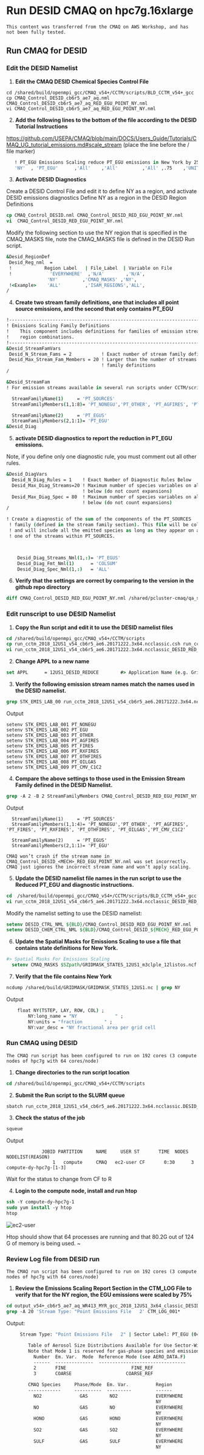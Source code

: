# Run DESID CMAQ on hpc7g.16xlarge

```{note}
This content was transferred from the CMAQ on AWS Workshop, and has not been fully tested.
```

## Run CMAQ for DESID

### Edit the DESID Namelist

1. **Edit the CMAQ DESID Chemical Species Control File**

```
cd /shared/build/openmpi_gcc/CMAQ_v54+/CCTM/scripts/BLD_CCTM_v54+_gcc
cp CMAQ_Control_DESID_cb6r5_ae7_aq.nml CMAQ_Control_DESID_cb6r5_ae7_aq_RED_EGU_POINT_NY.nml
vi CMAQ_Control_DESID_cb6r5_ae7_aq_RED_EGU_POINT_NY.nml
```

2. **Add the following lines to the bottom of the file according to the DESID Tutorial Instructions**

https://github.com/USEPA/CMAQ/blob/main/DOCS/Users_Guide/Tutorials/CMAQ_UG_tutorial_emissions.md#scale_stream
(place the line before the / file marker)

```csh
   ! PT_EGU Emissions Scaling reduce PT_EGU emissions in New York by 25%. Note, to reduce the emissions by 25% we use DESID to multiply what had been 100% emissions by .75, so that the resulting emissions is reduced by 25%.
   'NY'  , 'PT_EGU'      ,'All'    ,'All'         ,'All' ,.75    ,'UNIT','o',
```

3. **Activate DESID Diagnostics**

Create a DESID Control File and edit it to define NY as a region, and activate DESID emissions diagnostics
Define NY as a region in the DESID Region Definitions

```csh
cp CMAQ_Control_DESID.nml CMAQ_Control_DESID_RED_EGU_POINT_NY.nml
vi  CMAQ_Control_DESID_RED_EGU_POINT_NY.nml
```

Modify the following section to use the NY region that is specified in the CMAQ_MASKS file, note the CMAQ_MASKS file is defined in the DESID Run script.

```csh
&Desid_RegionDef
 Desid_Reg_nml  =
 !            Region Label   | File_Label  | Variable on File
 !              'EVERYWHERE'  ,'N/A'        ,'N/A',
               'NY'         ,'CMAQ_MASKS' ,'NY',
 !<Example>    'ALL'         ,'ISAM_REGIONS','ALL',
/
```

4. **Create two stream family definitions, one that includes all point source emissions, and the second that only contains PT_EGU**

```csh
!------------------------------------------------------------------------------!
! Emissions Scaling Family Definitions                                         !
!    This component includes definitions for families of emission streams and  !
!    region combinations.                                                      !
!------------------------------------------------------------------------------!
&Desid_StreamFamVars
 Desid_N_Stream_Fams = 2           ! Exact number of stream family definitions
 Desid_Max_Stream_Fam_Members = 20 ! Larger than the number of streams on all
                                   ! family definitions
/

&Desid_StreamFam
! For emission streams available in several run scripts under CCTM/scripts

  StreamFamilyName(1)     = 'PT_SOURCES'
  StreamFamilyMembers(1,1:8)= 'PT_NONEGU','PT_OTHER', 'PT_AGFIRES', 'PT_FIRES', 'PT_RXFIRES', 'PT_OTHFIRES', 'PT_OILGAS','PT_CMV_C1C2'

  StreamFamilyName(2)     = 'PT_EGUS'
  StreamFamilyMembers(2,1:1)= 'PT_EGU'
&Desid_Diag
```

5. **activate DESID diagnostics to report the reduction in PT_EGU emissions.**

Note, if you define only one diagnostic rule, you must comment out all other rules.

```csh
&Desid_DiagVars
  Desid_N_Diag_Rules = 1    ! Exact Number of Diagnostic Rules Below
  Desid_Max_Diag_Streams=20 ! Maximum number of species variables on all rules
                            ! below (do not count expansions)
  Desid_Max_Diag_Spec = 80  ! Maximum number of species variables on all rules
                            ! below (do not count expansions)
/
```

```csh
! Create a diagnostic of the sum of the components of the PT_SOURCES
 ! family (defined in the stream family section). This file will be column sums
 ! and will include all the emitted species as long as they appear on at least
 ! one of the streams within PT_SOURCES.



    Desid_Diag_Streams_Nml(1,:)= 'PT_EGUS'
    Desid_Diag_Fmt_Nml(1)      = 'COLSUM'
    Desid_Diag_Spec_Nml(1,:)   = 'ALL'
```

6. **Verify that the settings are correct by comparing to the version in the github repo directory**

```csh
diff CMAQ_Control_DESID_RED_EGU_POINT_NY.nml /shared/pcluster-cmaq/qa_scripts/workshop/CMAQ_Control_DESID_RED_EGU_POINT_NY.nml
```


### Edit runscript to use DESID Namelist

1. **Copy the Run script and edit it to use the DESID namelist files**

```csh
cd /shared/build/openmpi_gcc/CMAQ_v54+/CCTM/scripts
cp run_cctm_2018_12US1_v54_cb6r5_ae6.20171222.3x64.ncclassic.csh run_cctm_2018_12US1_v54_cb6r5_ae6.20171222.3x64.ncclassic_DESID_RED_NY.csh
vi run_cctm_2018_12US1_v54_cb6r5_ae6.20171222.3x64.ncclassic_DESID_RED_NY.csh
```

2. **Change APPL to a new name**

```csh
set APPL      = 12US1_DESID_REDUCE        #> Application Name (e.g. Gridname)
```

3. **Verify the following emission stream names match the names used in the DESID namelist.**

```csh
grep STK_EMIS_LAB_00 run_cctm_2018_12US1_v54_cb6r5_ae6.20171222.3x64.ncclassic.DESID_RED_NY.csh
```

Output

```
setenv STK_EMIS_LAB_001 PT_NONEGU
setenv STK_EMIS_LAB_002 PT_EGU
setenv STK_EMIS_LAB_003 PT_OTHER
setenv STK_EMIS_LAB_004 PT_AGFIRES
setenv STK_EMIS_LAB_005 PT_FIRES
setenv STK_EMIS_LAB_006 PT_RXFIRES
setenv STK_EMIS_LAB_007 PT_OTHFIRES
setenv STK_EMIS_LAB_008 PT_OILGAS
setenv STK_EMIS_LAB_009 PT_CMV_C1C2
```

4. **Compare the above settings to those used in the Emission Stream Family defined in the DESID Namelist.**

```csh
grep -A 2 -B 2 StreamFamilyMembers CMAQ_Control_DESID_RED_EGU_POINT_NY.nml
```


Output

```
  StreamFamilyName(1)     = 'PT_SOURCES'
  StreamFamilyMembers(1,1:4)= 'PT_NONEGU','PT_OTHER', 'PT_AGFIRES', 'PT_FIRES', 'PT_RXFIRES', 'PT_OTHFIRES', 'PT_OILGAS','PT_CMV_C1C2'

  StreamFamilyName(2)     = 'PT_EGUS'
  StreamFamilyMembers(2,1:1)= 'PT_EGU'
```

```{note}
CMAQ won’t crash if the stream name in CMAQ_Control_DESID_<MECH>_RED_EGU_POINT_NY.nml was set incorrectly. CMAQ just ignores the incorrect stream name and won’t apply scaling.
```

5. **Update the DESID namelist file names in the run script to use the Reduced PT_EGU and diagnostic instructions.**

```csh
cd  /shared/build/openmpi_gcc/CMAQ_v54+/CCTM/scripts/BLD_CCTM_v54+_gcc
vi run_cctm_2018_12US1_v54_cb6r5_ae6.20171222.3x64.ncclassic_DESID_RED_NY.csh
```

Modify the namelist setting to use the DESID namelist:

```csh
setenv DESID_CTRL_NML ${BLD}/CMAQ_Control_DESID_RED_EGU_POINT_NY.nml
setenv DESID_CHEM_CTRL_NML ${BLD}/CMAQ_Control_DESID_${MECH}_RED_EGU_POINT_NY.nml
```

6. **Update the Spatial Masks for Emissions Scaling to use a file that contains state definitions for New York.**

```csh
#> Spatial Masks For Emissions Scaling
  setenv CMAQ_MASKS $SZpath/GRIDMASK_STATES_12US1_m3clple_12listos.ncf
```

7. **Verify that the file contains New York**

```csh
ncdump /shared/build/GRIDMASK/GRIDMASK_STATES_12US1.nc | grep NY
```

Output

```csh
    float NY(TSTEP, LAY, ROW, COL) ;
        NY:long_name = "NY              " ;
        NY:units = "fraction        " ;
        NY:var_desc = "NY fractional area per grid cell
```

### Run CMAQ using DESID

```{note}
The CMAQ run script has been configured to run on 192 cores (3 compute nodes of hpc7g with 64 cores/node)
```


1. **Change directories to the run script location**

```csh
cd /shared/build/openmpi_gcc/CMAQ_v54+/CCTM/scripts
```

2. **Submit the Run script to the SLURM queue**
```csh
sbatch run_cctm_2018_12US1_v54_cb6r5_ae6.20171222.3x64.ncclassic.DESID_RED_NY.csh
```

3. **Check the status of the job**

```csh
squeue
```

Output

```
             JOBID PARTITION     NAME     USER ST       TIME  NODES NODELIST(REASON)
                 1   compute     CMAQ   ec2-user CF       0:30      3 compute-dy-hpc7g-[1-3]
```

Wait for the status to change from CF to R

4. **Login to the compute node, install  and run htop**

```csh
ssh -Y compute-dy-hpc7g-1
sudo yum install -y htop
htop
```

![ec2-user](/static/images/2-run-cmaq-htop.png)

Htop should show that 64 processes are running and that 80.2G out of 124 G of memory is being used.
~                                                                                                                

### Review Log file from DESID run

```{note}
The CMAQ run script has been configured to run on 192 cores (3 compute nodes of hpc7g with 64 cores/node)
```


1. **Review the Emissions Scaling Report Section in the CTM_LOG File to verify that for the NY region, the EGU emissions were scaled by 75%**

```csh
cd output_v54+_cb6r5_ae7_aq_WR413_MYR_gcc_2018_12US1_3x64_classic_DESID_REDUCE
grep -A 20 'Stream Type: "Point Emissions File   2' CTM_LOG_001*
```

Output:

```csh
     Stream Type: "Point Emissions File   2" | Sector Label: PT_EGU (04)

        Table of Aerosol Size Distributions Available for Use Sector-Wide.
        Note that Mode 1 is reserved for gas-phase species and emission variable.
          Number  Em. Var.  Mode  Reference Mode (see AERO_DATA.F)
          ------  --------------  --------------------------------
          2       FINE                        FINE_REF
          3       COARSE                    COARSE_REF

        CMAQ Species     Phase/Mode  Em. Var.          Region             Op ScaleFac Basis FinalFac
        ------------     ----------  ---------         ------             -- -------- ----- --------
          NO2              GAS        NO2              EVERYWHERE         a   1.000    UNIT   1.000
                                                       NY                 o   0.750    UNIT   0.750
          NO               GAS        NO               EVERYWHERE         a   1.000    UNIT   1.000
                                                       NY                 o   0.750    UNIT   0.750
          HONO             GAS        HONO             EVERYWHERE         a   1.000    UNIT   1.000
                                                       NY                 o   0.750    UNIT   0.750
          SO2              GAS        SO2              EVERYWHERE         a   1.000    UNIT   1.000
                                                       NY                 o   0.750    UNIT   0.750
          SULF             GAS        SULF             EVERYWHERE         a   0.000    UNIT   0.000
                                                       NY                 o   0.750    UNIT   0.750
```

